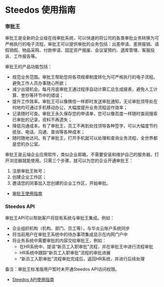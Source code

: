 # Steedos 使用指南

### 审批王

审批王是全新的企业级在线审批系统，可以快速的将公司的各类审批业务转换为可严格执行的电子流程。审批王可以提供审批的业务包括：出差申请、差旅报销、请假销假、物品采购、付款申请、固定资产报废、会议室预约、退库管理、客服投诉、工作报告等。

审批王的产品功能包括：
- 规范业务范围。审批王帮助您将各项规章制度转化为可严格执行的电子流程。避免工作人员办事随心所欲；
- 减少出错机会。每月月底审批王通过程序自动计算汇总生成报表，避免人工计算、誉抄等环节中的错误；
- 提升工作效率。审批王可以像微信一样即时发送审批通知，无论审批领导处在何地均可通过手机移动办公，大幅度提升业务流程运作效率；
- 记录随时可查。审批王永久保存您的申请单，您可以像百度一样随时查阅搜索已审批的记录，资料不再遗失；
- 降低沟通成本。有了审批王，员工不再到处找领导各种签字，可以大幅度节约纸张、电话、沟通、查询等各种成本；
- 随时随地访问。有了审批王，打开手机就可以处理和查询业务流程，全世界都是您的办公室。

审批王是云端企业应用软件，类似企业邮箱，不需要安装和维护自己的服务器，打开浏览器就能使用。只需三个步骤，就可以为您的企业开通审批王：
1. 注册审批王账号；
2. 创建企业工作区；
3. 邀请您的同事加入您创建的企业工作区，开始审批。

- [审批王使用指南](workflow/README.md)

### Steedos API

审批王API可以帮助客户将现有系统与审批王集成。例如：
- 企业组织机构（机构、部门、员工等），与华炎云账户系统同步
- 将当前用户在审批王系统中的待办事项集成显示在内网门户中
- 将业务系统中需要审批的内容交给审批王，例如：
  - 在HR系统中，提请“新员工入职审批”流程，并在审批王中进行流程审批
  - HR系统中跟踪“新员工入职审批”流程的审批进展
  - “新员工入职审批”流程审批完成后，返回HR系统，并进行后续处理

备注：审批王标准版用户暂时未开通Steedos API访问权限。

- [Steedos API使用指南](api/README.md)

